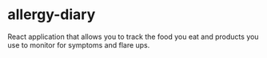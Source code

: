 # allergy-diary

React application that allows you to track the food you eat and products you use
to monitor for symptoms and flare ups.
